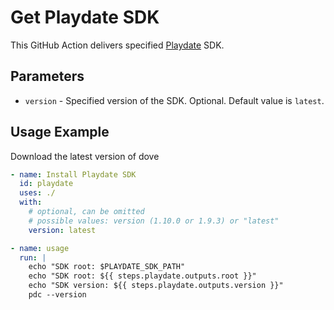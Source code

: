 # Get Playdate SDK

This GitHub Action delivers specified [Playdate] SDK.

[Playdate]: https://play.date/dev/#cardSDK


## Parameters

- `version` - Specified version of the SDK. Optional. Default value is `latest`.
<!-- - `token` - GITHUB_TOKEN. Optional. -->

## Usage Example

Download the latest version of dove

```yaml
- name: Install Playdate SDK
  id: playdate
  uses: ./
  with:
    # optional, can be omitted
    # possible values: version (1.10.0 or 1.9.3) or "latest"
    version: latest

- name: usage
  run: |
    echo "SDK root: $PLAYDATE_SDK_PATH"
    echo "SDK root: ${{ steps.playdate.outputs.root }}"
    echo "SDK version: ${{ steps.playdate.outputs.version }}"
    pdc --version
```
